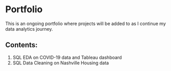 # Portfolio
This is an ongoing portfolio where projects will be added to as I continue my data analytics journey.

## Contents:
1. SQL EDA on COVID-19 data and Tableau dashboard
2. SQL Data Cleaning on Nashville Housing data
